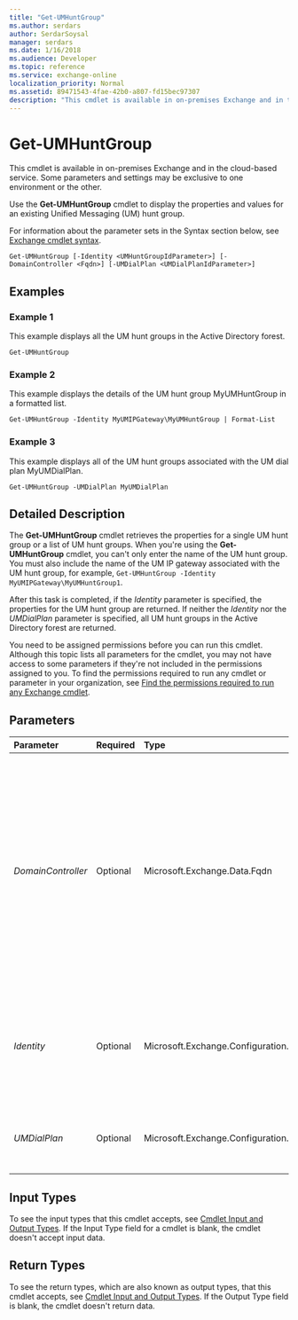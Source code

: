 ```yaml
---
title: "Get-UMHuntGroup"
ms.author: serdars
author: SerdarSoysal
manager: serdars
ms.date: 1/16/2018
ms.audience: Developer
ms.topic: reference
ms.service: exchange-online
localization_priority: Normal
ms.assetid: 89471543-4fae-42b0-a807-fd15bec97307
description: "This cmdlet is available in on-premises Exchange and in the cloud-based service. Some parameters and settings may be exclusive to one environment or the other."
---
```


# Get-UMHuntGroup

This cmdlet is available in on-premises Exchange and in the cloud-based service. Some parameters and settings may be exclusive to one environment or the other. 
  
Use the **Get-UMHuntGroup** cmdlet to display the properties and values for an existing Unified Messaging (UM) hunt group.
  
For information about the parameter sets in the Syntax section below, see [Exchange cmdlet syntax](https://technet.microsoft.com/library/bb123552.aspx). 
  
```
Get-UMHuntGroup [-Identity <UMHuntGroupIdParameter>] [-DomainController <Fqdn>] [-UMDialPlan <UMDialPlanIdParameter>]

```

## Examples
<a name="Examples"> </a>

### Example 1

This example displays all the UM hunt groups in the Active Directory forest.
  
```
Get-UMHuntGroup
```

### Example 2

This example displays the details of the UM hunt group MyUMHuntGroup in a formatted list.
  
```
Get-UMHuntGroup -Identity MyUMIPGateway\MyUMHuntGroup | Format-List
```

### Example 3

This example displays all of the UM hunt groups associated with the UM dial plan MyUMDialPlan.
  
```
Get-UMHuntGroup -UMDialPlan MyUMDialPlan
```

## Detailed Description
<a name="DetailedDescription"> </a>

The **Get-UMHuntGroup** cmdlet retrieves the properties for a single UM hunt group or a list of UM hunt groups. When you're using the **Get-UMHuntGroup** cmdlet, you can't only enter the name of the UM hunt group. You must also include the name of the UM IP gateway associated with the UM hunt group, for example, `Get-UMHuntGroup -Identity MyUMIPGateway\MyUMHuntGroup1`.
  
After this task is completed, if the  _Identity_ parameter is specified, the properties for the UM hunt group are returned. If neither the _Identity_ nor the _UMDialPlan_ parameter is specified, all UM hunt groups in the Active Directory forest are returned.
  
You need to be assigned permissions before you can run this cmdlet. Although this topic lists all parameters for the cmdlet, you may not have access to some parameters if they're not included in the permissions assigned to you. To find the permissions required to run any cmdlet or parameter in your organization, see [Find the permissions required to run any Exchange cmdlet](https://technet.microsoft.com/library/mt432940.aspx).
  
## Parameters
<a name="DetailedDescription"> </a>

|**Parameter**|**Required**|**Type**|**Description**|
|:-----|:-----|:-----|:-----|
| _DomainController_ <br/> |Optional  <br/> |Microsoft.Exchange.Data.Fqdn  <br/> |This parameter is available only in on-premises Exchange.  <br/> The  _DomainController_ parameter specifies the domain controller that's used by this cmdlet to read data from or write data to Active Directory. You identify the domain controller by its fully qualified domain name (FQDN). For example, `dc01.contoso.com`.  <br/> |
| _Identity_ <br/> |Optional  <br/> |Microsoft.Exchange.Configuration.Tasks.UMHuntGroupIdParameter  <br/> |The  _Identity_ parameter specifies the identifier for the UM hunt group being viewed. This is the directory object ID for the UM hunt group. <br/> |
| _UMDialPlan_ <br/> |Optional  <br/> |Microsoft.Exchange.Configuration.Tasks.UMDialPlanIdParameter  <br/> |The  _UMDialPlan_ parameter specifies the UM dial plan associated with a UM hunt group. <br/> |
   
## Input Types
<a name="InputTypes"> </a>

To see the input types that this cmdlet accepts, see [Cmdlet Input and Output Types](http://go.microsoft.com/fwlink/p/?linkId=616387). If the Input Type field for a cmdlet is blank, the cmdlet doesn't accept input data. 
  
## Return Types
<a name="ReturnTypes"> </a>

To see the return types, which are also known as output types, that this cmdlet accepts, see [Cmdlet Input and Output Types](http://go.microsoft.com/fwlink/p/?linkId=616387). If the Output Type field is blank, the cmdlet doesn't return data. 
  

